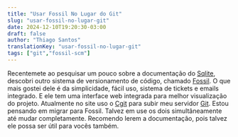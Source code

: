 ```yaml
---
title: "Usar Fossil No Lugar do Git"
slug: "usar-fossil-no-lugar-git"
date: 2024-12-10T19:20:30-03:00
draft: false
author: "Thiago Santos"
translationKey: "usar-fossil-no-lugar-git"
tags: ["git","fossil-scm"]
---
```


Recentemete ao pesquisar um pouco sobre a documentação do [Sqlite](https://www.sqlite.org/), descobri outro sistema de versionamento de código, chamado [Fossil](https://www.fossil-scm.org). O que mais gostei dele é da simplicidade, fácil uso, sistema de tickets e emails integrado. E ele tem uma interface web integrada para melhor visualização do projeto. Atualmente no site uso o [Cgit](https://git.zx2c4.com/cgit/) para subir meu servidor [Git](https://git-scm.com/). Estou pensando em migrar para Fossil. Talvez em use os dois simultâneamente até mudar completamente. Recomendo lerem a documentação, pois talvez ele possa ser útil para vocês também.
